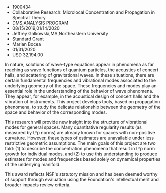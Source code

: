 
* 1900434
* Collaborative Research: Microlocal Concentration and Propagation in Spectral Theory
* DMS,ANALYSIS PROGRAM
* 08/15/2019,01/14/2020
* Jeffrey Galkowski,MA,Northeastern University
* Standard Grant
* Marian Bocea
* 01/31/2020
* USD 32,194.00

In nature, solutions of wave-type equations appear in phenomena as far reaching
as wave functions of quantum particles, the acoustics of concert halls, and
scattering of gravitational waves. In these situations, there are certain
fundamental frequencies and vibrational modes associated to the underlying
geometry of the space. These frequencies and modes play an essential role in the
understanding of the behavior of wave phenomena. They appear, for example, in
the acoustical design of concert halls and the vibration of instruments. This
project develops tools, based on propagation phenomena, to study the delicate
relationship between the geometry of the space and behavior of the corresponding
modes.

This research will provide new insight into the structure of vibrational modes
for general spaces. Many quantitative regularity results (as measured by L^p
norms) are already known for spaces with non-positive curvature. However, these
types of estimates are unavailable under less restrictive geometric assumptions.
The main goals of this project are two fold: (1) to describe the concentration
phenomena that result in L^p norm growth for individual modes, and (2) to use
this understanding to produce estimates for modes and frequencies based solely
on dynamical properties of the underlying manifold.

This award reflects NSF's statutory mission and has been deemed worthy of
support through evaluation using the Foundation's intellectual merit and broader
impacts review criteria.
